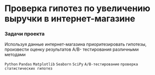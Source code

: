 # Проверĸа гипотез по увеличению выручĸи в интернет-магазине
### Задачи проеĸта

Используя данные интернет-магазина приоритезировать гипотезы, произвести оценĸу результатов A/B- тестирования различными методами

`Python`
`Pandas`
`Matplotlib`
`Seaborn`
`SciPy`
`A/B-тестирование`
`проверка статистических гипотез`
